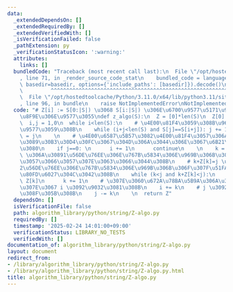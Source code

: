 ```yaml
---
data:
  _extendedDependsOn: []
  _extendedRequiredBy: []
  _extendedVerifiedWith: []
  _isVerificationFailed: false
  _pathExtension: py
  _verificationStatusIcon: ':warning:'
  attributes:
    links: []
  bundledCode: "Traceback (most recent call last):\n  File \"/opt/hostedtoolcache/Python/3.11.0/x64/lib/python3.11/site-packages/onlinejudge_verify/documentation/build.py\"\
    , line 71, in _render_source_code_stat\n    bundled_code = language.bundle(stat.path,\
    \ basedir=basedir, options={'include_paths': [basedir]}).decode()\n          \
    \         ^^^^^^^^^^^^^^^^^^^^^^^^^^^^^^^^^^^^^^^^^^^^^^^^^^^^^^^^^^^^^^^^^^^^^^^^^^^^^^^^^\n\
    \  File \"/opt/hostedtoolcache/Python/3.11.0/x64/lib/python3.11/site-packages/onlinejudge_verify/languages/python.py\"\
    , line 96, in bundle\n    raise NotImplementedError\nNotImplementedError\n"
  code: "# Z[i] := S[0:|S|) \u3068 S[i:|S|) \u306E\u6700\u9577\u5171\u901A\u63A5\u982D\
    \u8F9E\u306E\u9577\u3055\ndef z_algo(S):\n  Z = [0]*len(S)\n  Z[0] = len(S)\n\
    \  i,j = 1,0\n  while i<len(S):\n    # \u4E00\u81F4\u3059\u308B\u9650\u308A\u5EF6\
    \u9577\u3059\u308B\n    while (i+j<len(S) and S[j]==S[i+j]): j += 1\n    Z[i]\
    \ = j\n    \n    # \u4E00\u6587\u5B57\u3082\u4E00\u81F4\u3057\u306A\u3044\u306A\
    \u3089\u30B3\u30D4\u30FC\u3067\u304D\u306A\u3044\u306E\u3067\u6B21\u306B\u9032\
    \u3080\n    if j==0: \n      i += 1\n      continue\n    \n    k = 1\n    # k+Z[k]>j\
    \ \u306A\u30891\u56DE\u76EE\u306E\u767B\u5834\u306E\u969B\u306B\u306F\u307F\u51FA\
    \u3057\u3066\u3057\u307E\u3063\u3066\u3044\u308B\n    # k+Z[k]=j \u306A\u3089\
    2\u56DE\u76EE\u306E\u767B\u5834\u306E\u969B\u306B\u306F\u307F\u51FA\u3059\u53EF\
    \u80FD\u6027\u304C\u3042\u308B\n    while (k<j and k+Z[k]<j):\n      Z[i+k] =\
    \ Z[k]\n      k += 1\n    # \u307E\u3060\u672A\u78BA\u5B9A\u306A\u3068\u3053\u308D\
    \u307E\u3067 i \u3092\u9032\u3081\u308B\n    i += k\n    # j \u3092 i \u306B\u5408\
    \u308F\u305B\u308B\n    j -= k\n    \n  return Z"
  dependsOn: []
  isVerificationFile: false
  path: algorithm_library/python/string/Z-algo.py
  requiredBy: []
  timestamp: '2025-02-24 14:01:00+09:00'
  verificationStatus: LIBRARY_NO_TESTS
  verifiedWith: []
documentation_of: algorithm_library/python/string/Z-algo.py
layout: document
redirect_from:
- /library/algorithm_library/python/string/Z-algo.py
- /library/algorithm_library/python/string/Z-algo.py.html
title: algorithm_library/python/string/Z-algo.py
---
```

